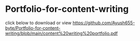 # Portfolio-for-content-writing
click below to download or view
https://github.com/Ayush655-byte/Portfolio-for-content-writing/blob/main/content%20writing%20portfolio.pdf

